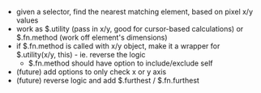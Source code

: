  * given a selector, find the nearest matching element, based on pixel x/y values
 * work as $.utility (pass in x/y, good for cursor-based calculations) or $.fn.method (work off element's dimensions)
 * if $.fn.method is called with x/y object, make it a wrapper for $.utility(x/y, this) - ie. reverse the logic
   * $.fn.method should have option to include/exclude self
 * (future) add options to only check x or y axis
 * (future) reverse logic and add $.furthest / $.fn.furthest
